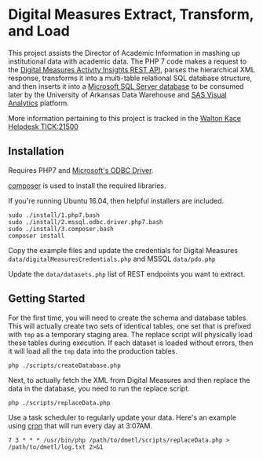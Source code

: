 # Digital Measures Extract, Transform, and Load

This project assists the Director of Academic Information in mashing up
institutional data with academic data. The PHP 7 code makes a request to the
[Digital Measures Activity Insights REST API][2], parses the hierarchical XML
response, transforms it into a multi-table relational SQL database structure,
and then inserts it into a [Microsoft SQL Server database][7] to be consumed
later by the University of Arkansas Data Warehouse and
[SAS Visual Analytics][11] platform.

More information pertaining to this project is tracked in the
[Walton Kace Helpdesk TICK:21500][1]

## Installation

Requires PHP7 and [Microsoft's ODBC Driver][6].

[composer][3] is used to install the required libraries.

If you're running Ubuntu 16.04, then helpful installers are included.

    sudo ./install/1.php7.bash
    sudo ./install/2.mssql.odbc.driver.php7.bash
    sudo ./install/3.composer.bash
    composer install

Copy the example files and update the credentials for Digital Measures
`data/digitalMeasuresCredentials.php` and MSSQL `data/pdo.php`

Update the `data/datasets.php` list of REST endpoints you want to extract.

## Getting Started

For the first time, you will need to create the schema and database tables.
This will actually create two sets of identical tables, one set that is
prefixed with `tmp` as a temporary staging area. The replace script will
physically load these tables during execution. If each dataset is loaded
without errors, then it will load all the `tmp` data into the production tables.

    php ./scripts/createDatabase.php

Next, to actually fetch the XML from Digital Measures and then replace the data
in the database, you need to run the replace script.

    php ./scripts/replaceData.php

Use a task scheduler to regularly update your data. Here's an example using
[cron][12] that will run every day at 3:07AM.

    7 3 * * * /usr/bin/php /path/to/dmetl/scripts/replaceData.php > /path/to/dmetl/log.txt 2>&1

  [1]:https://helpdesk.walton.uark.edu/userui/ticket.php?ID=21500
  [2]:https://www.digitalmeasures.com/login/dashboard/Digital%20Measures%20-%20Web%20Services%20v4.pdf
  [3]:https://getcomposer.org/
  [6]:https://www.microsoft.com/en-us/download/details.aspx?id=50419
  [7]:http://www.microsoft.com/sqlserver/
  [8]:http://php.net/manual/en/book.pdo.php
  [11]:http://www.sas.com/en_us/software/business-intelligence/visual-analytics.html
  [12]:http://manpages.ubuntu.com/manpages/xenial/en/man8/cron.8.html
